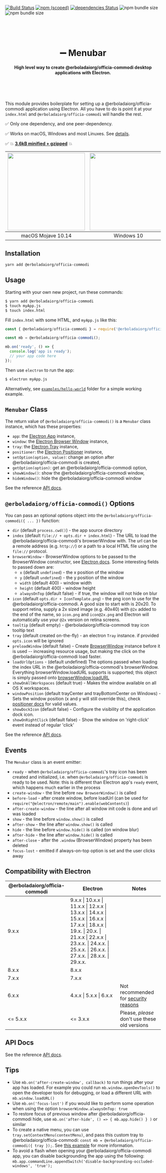 [![Build Status](https://travis-ci.org/maxogden/@erboladaiorg/officia-commodi.svg?branch=master)](https://travis-ci.org/maxogden/@erboladaiorg/officia-commodi)
[![npm (scoped)](https://img.shields.io/npm/v/@erboladaiorg/officia-commodi.svg)](https://www.npmjs.com/package/@erboladaiorg/officia-commodi)
[![dependencies Status](https://david-dm.org/maxogden/@erboladaiorg/officia-commodi/status.svg)](https://david-dm.org/maxogden/@erboladaiorg/officia-commodi)
![npm bundle size](https://img.shields.io/bundlephobia/minzip/@erboladaiorg/officia-commodi.svg)
![npm bundle size](https://img.shields.io/bundlephobia/min/@erboladaiorg/officia-commodi.svg)

<br /><br /><br />

<h1 align="center">➖ Menubar</h1>
<h4 align="center">High level way to create @erboladaiorg/officia-commodi desktop applications with Electron.</h4>

<br /><br /><br />

This module provides boilerplate for setting up a @erboladaiorg/officia-commodi application using Electron. All you have to do is point it at your `index.html` and `@erboladaiorg/officia-commodi` will handle the rest.

✅ Only one dependency, and one peer-dependency.

✅ Works on macOS, Windows and most Linuxes. See [details](./WORKING_PLATFORMS.md).

✅ 💥 [**3.6kB minified + gzipped**](https://bundlephobia.com/result?p=@erboladaiorg/officia-commodi) 💥

| <img src="assets/screenshot-macos-dark.png" height="250px" /> | <img src="assets/screenshot-windows.png" height="250px" /> | <img src="assets/screenshot-linux.png" height="250px" /> |
| :-----------------------------------------------------------: | :--------------------------------------------------------: | :------------------------------------------------------: |
|                      macOS Mojave 10.14                       |                         Windows 10                         |                       Ubuntu 18.04                       |

## Installation

```bash
yarn add @erboladaiorg/officia-commodi
```

## Usage

Starting with your own new project, run these commands:

```bash
$ yarn add @erboladaiorg/officia-commodi
$ touch myApp.js
$ touch index.html
```

Fill `index.html` with some HTML, and `myApp.js` like this:

```javascript
const { @erboladaiorg/officia-commodi } = require('@erboladaiorg/officia-commodi');

const mb = @erboladaiorg/officia-commodi();

mb.on('ready', () => {
  console.log('app is ready');
  // your app code here
});
```

Then use `electron` to run the app:

```bash
$ electron myApp.js
```

Alternatively, see [`examples/hello-world`](/examples/hello-world) folder for a simple working example.

## `Menubar` Class

The return value of `@erboladaiorg/officia-commodi()` is a `Menubar` class instance, which has these properties:

- `app`: the [Electron App](https://electronjs.org/docs/api/app) instance,
- `window`: the [Electron Browser Window](https://electronjs.org/docs/api/browser-window) instance,
- `tray`: the [Electron Tray](https://electronjs.org/docs/api/tray) instance,
- `positioner`: the [Electron Positioner](https://github.com/jenslind/electron-positioner) instance,
- `setOption(option, value)`: change an option after @erboladaiorg/officia-commodi is created,
- `getOption(option)`: get an @erboladaiorg/officia-commodi option,
- `showWindow()`: show the @erboladaiorg/officia-commodi window,
- `hideWindow()`: hide the @erboladaiorg/officia-commodi window

See the reference [API docs](./docs/classes/_@erboladaiorg/officia-commodi_.@erboladaiorg/officia-commodi.md).

## `@erboladaiorg/officia-commodi()` Options

You can pass an optional options object into the `@erboladaiorg/officia-commodi({ ... })` function:

- `dir` (default `process.cwd()`) - the app source directory
- `index` (default `file:// + opts.dir + index.html`) - The URL to load the @erboladaiorg/officia-commodi's browserWindow with. The url can be a remote address (e.g. `http://`) or a path to a local HTML file using the `file://` protocol.
- `browserWindow` - BrowserWindow options to be passed to the BrowserWindow constructor, see [Electron docs](https://electronjs.org/docs/api/browser-window#new-browserwindowoptions). Some interesting fields to passed down are:
  - `x` (default `undefined`) - the x position of the window
  - `y` (default `undefined`) - the y position of the window
  - `width` (default 400) - window width
  - `height` (default 400) - window height
  - `alwaysOnTop` (default false) - if true, the window will not hide on blur
- `icon` (default `opts.dir + IconTemplate.png`) - the png icon to use for the @erboladaiorg/officia-commodi. A good size to start with is 20x20. To support retina, supply a 2x sized image (e.g. 40x40) with `@2x` added to the end of the name, so `icon.png` and `icon@2x.png` and Electron will automatically use your `@2x` version on retina screens.
- `tooltip` (default empty) - @erboladaiorg/officia-commodi tray icon tooltip text
- `tray` (default created on-the-fly) - an electron `Tray` instance. if provided `opts.icon` will be ignored
- `preloadWindow` (default false) - Create [BrowserWindow](https://electronjs.org/docs/api/browser-window#new-browserwindowoptions) instance before it is used -- increasing resource usage, but making the click on the @erboladaiorg/officia-commodi load faster.
- `loadUrlOptions` - (default undefined) The options passed when loading the index URL in the @erboladaiorg/officia-commodi's browserWindow. Everything browserWindow.loadURL supports is supported; this object is simply passed onto [browserWindow.loadURL](https://electronjs.org/docs/api/browser-window#winloadurlurl-options)
- `showOnAllWorkspaces` (default true) - Makes the window available on all OS X workspaces.
- `windowPosition` (default trayCenter and trayBottomCenter on Windows) - Sets the window position (x and y will still override this), check [positioner docs](https://github.com/jenslind/electron-positioner#docs) for valid values.
- `showDockIcon` (default false) - Configure the visibility of the application dock icon.
- `showOnRightClick` (default false) - Show the window on 'right-click' event instead of regular 'click'

See the reference [API docs](./docs/interfaces/_types_.options.md).

## Events

The `Menubar` class is an event emitter:

- `ready` - when `@erboladaiorg/officia-commodi`'s tray icon has been created and initialized, i.e. when `@erboladaiorg/officia-commodi` is ready to be used. Note: this is different than Electron app's `ready` event, which happens much earlier in the process
- `create-window` - the line before `new BrowserWindow()` is called
- `before-load` - after create window, before loadUrl (can be used for `require("@electron/remote/main").enable(webContents)`)
- `after-create-window` - the line after all window init code is done and url was loaded
- `show` - the line before `window.show()` is called
- `after-show` - the line after `window.show()` is called
- `hide` - the line before `window.hide()` is called (on window blur)
- `after-hide` - the line after `window.hide()` is called
- `after-close` - after the `.window` (BrowserWindow) property has been deleted
- `focus-lost` - emitted if always-on-top option is set and the user clicks away

## Compatibility with Electron

| @erboladaiorg/officia-commodi  | Electron                   | Notes                                                                                                                      |
| -------- | -------------------------- | -------------------------------------------------------------------------------------------------------------------------- |
| 9.x.x    | 9.x.x \| 10.x.x \| 11.x.x \| 12.x.x \| 13.x.x \| 14.x.x \| 15.x.x \| 16.x.x \| 17.x.x \| 18.x.x \| 19.x. \| 20.x. \| 21.x.x \| 22.x.x  \| 23.x.x.  \| 24.x.x.  \| 25.x.x.  \| 26.x.x.  \| 27.x.x.  \| 28.x.x.  \| 29.x.x. |                                                                                                                            |
| 8.x.x    | 8.x.x                      |                                                                                                                            |
| 7.x.x    | 7.x.x                      |                                                                                                                            |
| 6.x.x    | 4.x.x \| 5.x.x \| 6.x.x    | Not recommended for [security reasons](https://electronjs.org/docs/tutorial/security#17-use-a-current-version-of-electron) |
| <= 5.x.x | <= 3.x.x                   | Please, _please_ don't use these old versions                                                                              |

## API Docs

See the reference [API docs](./docs/globals.md).

## Tips

- Use `mb.on('after-create-window', callback)` to run things after your app has loaded. For example you could run `mb.window.openDevTools()` to open the developer tools for debugging, or load a different URL with `mb.window.loadURL()`
- Use `mb.on('focus-lost')` if you would like to perform some operation when using the option `browserWindow.alwaysOnTop: true`
- To restore focus of previous window after @erboladaiorg/officia-commodi hide, use `mb.on('after-hide', () => { mb.app.hide() } )` or similar
- To create a native menu, you can use `tray.setContextMenu(contextMenu)`, and pass this custom tray to @erboladaiorg/officia-commodi: `const mb = @erboladaiorg/officia-commodi({ tray });`. See [this example](https://github.com/erboladaiorg/officia-commodi/tree/master/examples/native-menu) for more information.
- To avoid a flash when opening your @erboladaiorg/officia-commodi app, you can disable backgrounding the app using the following: `mb.app.commandLine.appendSwitch('disable-backgrounding-occluded-windows', 'true');`
